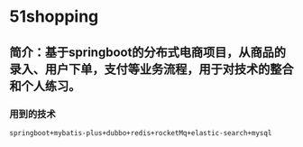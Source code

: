 # 51shopping 
## 简介：基于springboot的分布式电商项目，从商品的录入、用户下单，支付等业务流程，用于对技术的整合和个人练习。
### 用到的技术
```txt
springboot+mybatis-plus+dubbo+redis+rocketMq+elastic-search+mysql
```


